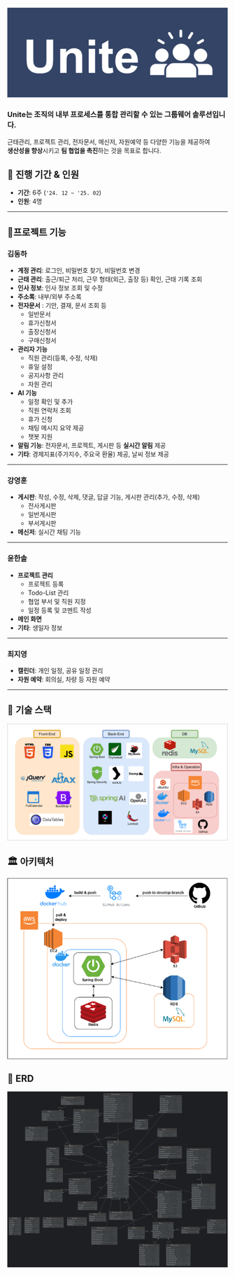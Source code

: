 ![logo](doc/unite_logo.png)

### **Unite**는 조직의 내부 프로세스를 통합 관리할 수 있는 **그룹웨어 솔루션**입니다.  
근태관리, 프로젝트 관리, 전자문서, 메신저, 자원예약 등 다양한 기능을 제공하여  
**생산성을 향상**시키고 **팀 협업을 촉진**하는 것을 목표로 합니다.

## 📅 진행 기간 & 인원

- **기간**: 6주 (`'24. 12 ~ '25. 02`)
- **인원**: 4명

---
##  🚩프로젝트 기능

 ### 김동하
- **계정 관리**: 로그인, 비밀번호 찾기, 비밀번호 변경
- **근태 관리**: 출근/퇴근 처리, 근무 형태(외근, 출장 등) 확인, 근태 기록 조회
- **인사 정보**: 인사 정보 조회 및 수정
- **주소록**: 내부/외부 주소록
- **전자문서** : 기안, 결재, 문서 조회 등
   - 일반문서
   - 휴가신청서
   - 출장신청서
   - 구매신청서
- **관리자 기능**
   - 직원 관리(등록, 수정, 삭제)
   - 휴일 설정
   - 공지사항 관리
   - 자원 관리
- **AI 기능**
   - 일정 확인 및 추가
   - 직원 연락처 조회
   - 휴가 신청
   - 채팅 메시지 요약 제공
   - 챗봇 지원
- **알림 기능**: 전자문서, 프로젝트, 게시판 등 **실시간 알림** 제공
- **기타**: 경제지표(주가지수, 주요국 환율) 제공, 날씨 정보 제공
---

### 강영훈
- **게시판**: 작성, 수정, 삭제, 댓글, 답글 기능, 게시판 관리(추가, 수정, 삭제)
   - 전사게시판
   - 일반게시판
   - 부서게시판
- **메신저**: 실시간 채팅 기능
---
### 윤한솔
- **프로젝트 관리**
   - 프로젝트 등록
   - Todo-List 관리
   - 협업 부서 및 직원 지정
   - 일정 등록 및 코멘트 작성
- **메인 화면**
- **기타**: 생일자 정보

---

### 최지영
- **캘린더**: 개인 일정, 공유 일정 관리
- **자원 예약**: 회의실, 차량 등 자원 예약

---


## 🔧 기술 스택

![TechStack](doc/tech_stack.png)


## 🏛 아키텍처

![Architecture](doc/architecture.png)


## 🧩 ERD

![ERD](doc/erd.png)


